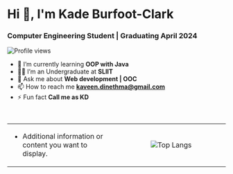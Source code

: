 # Hi 👋, I'm Kade Burfoot-Clark

### Computer Engineering Student | Graduating April 2024

![Profile views](https://komarev.com/ghpvc/?username=kade-eng&label=Profile%20views&color=0e75b6&style=flat)

- 🌱 I’m currently learning **OOP with Java**
- 🧑‍🎓 I’m an Undergraduate at **SLIIT**
- 💬 Ask me about **Web development | OOC**
- 📫 How to reach me **kaveen.dinethma@gmail.com**
- ⚡ Fun fact **Call me as KD**

<br>

<table align="center">
<tr border="none">
<td width="50%" align="left">
  
- Additional information or content you want to display.

</td>
<td width="50%" align="center">

  ![Top Langs](https://github-readme-stats.vercel.app/api/top-langs/?username=kade-eng&langs_count_private=true&theme=radical&card_width=445)

</td>
</tr>
</table>
